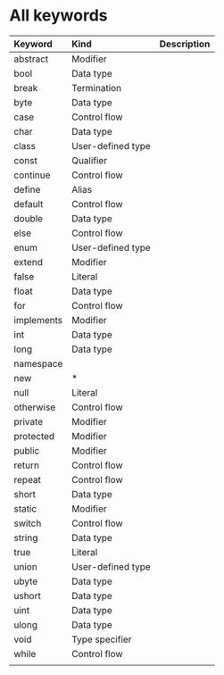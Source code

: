 # All keywords

| Keyword    | Kind              | Description |
| :--------- | :---------------- | :---------- |
| abstract   | Modifier          |
| bool       | Data type         |
| break      | Termination       |
| byte       | Data type         |
| case       | Control flow      |
| char       | Data type         |
| class      | User-defined type |
| const      | Qualifier         |
| continue   | Control flow      |
| define     | Alias             |
| default    | Control flow      |
| double     | Data type         |
| else       | Control flow      |
| enum       | User-defined type |
| extend     | Modifier          |
| false      | Literal           |
| float      | Data type         |
| for        | Control flow      |
| implements | Modifier          |
| int        | Data type         |
| long       | Data type         |
| namespace  |                    |
| new        | *                 |
| null       | Literal           |
| otherwise  | Control flow      |
| private    | Modifier          |
| protected  | Modifier          |
| public     | Modifier          |
| return     | Control flow      |
| repeat     | Control flow      |
| short      | Data type         |
| static     | Modifier          |
| switch     | Control flow      |
| string     | Data type         |
| true       | Literal           |
| union      | User-defined type |
| ubyte      | Data type         |
| ushort     | Data type         |
| uint       | Data type         |
| ulong      | Data type         |
| void       | Type specifier    |
| while      | Control flow      |
|            |